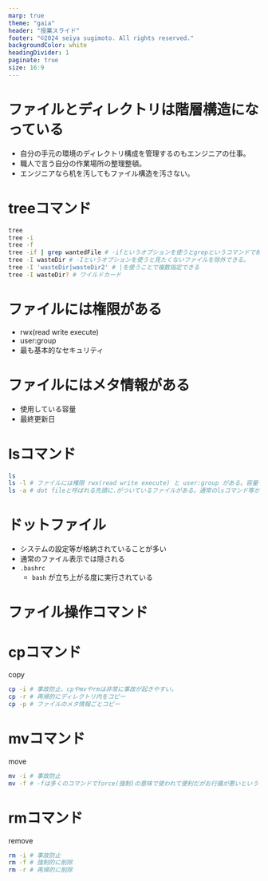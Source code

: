 ```yaml
---
marp: true
theme: "gaia"
header: "授業スライド"
footer: "©2024 seiya sugimoto. All rights reserved."
backgroundColor: white
headingDivider: 1
paginate: true
size: 16:9
---
```


# ファイルとディレクトリは階層構造になっている
* 自分の手元の環境のディレクトリ構成を管理するのもエンジニアの仕事。
* 職人で言う自分の作業場所の整理整頓。
* エンジニアなら机を汚してもファイル構造を汚さない。

# treeコマンド
```bash
tree
tree -i 
tree -f
tree -if | grep wantedFile # -ifというオプションを使うとgrepというコマンドで検索しやすい形になる。
tree -I wasteDir # -Iというオプションを使うと見たくないファイルを除外できる。
tree -I 'wasteDir|wasteDir2' # |を使うことで複数指定できる
tree -I wasteDir? # ワイルドカード
```

# ファイルには権限がある
* rwx(read write execute)
* user:group
* 最も基本的なセキュリティ

# ファイルにはメタ情報がある
* 使用している容量
* 最終更新日

# lsコマンド
```bash
ls
ls -l # ファイルには権限 rwx(read write execute) と user:group がある。容量や最終更新日も表示される。
ls -a # dot fileと呼ばれる先頭に.がついているファイルがある。通常のlsコマンド等から除外される。何かのソフトウエアの設定ファイルなどがこの形式で書かれる。
```

# ドットファイル
* システムの設定等が格納されていることが多い
* 通常のファイル表示では隠される
* `.bashrc`
	* `bash` が立ち上がる度に実行されている

# ファイル操作コマンド

# cpコマンド
copy
```bash
cp -i # 事故防止、cpやmvやrmは非常に事故が起きやすい。
cp -r # 再帰的にディレクトリ内をコピー
cp -p # ファイルのメタ情報ごとコピー
```

# mvコマンド
move
```bash
mv -i # 事故防止
mv -f # -fは多くのコマンドでforce(強制)の意味で使われて便利だがお行儀が悪いということになっている。
```

# rmコマンド
remove
```bash
rm -i # 事故防止
rm -f # 強制的に削除
rm -r # 再帰的に削除
```
